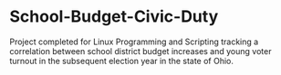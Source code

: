 # School-Budget-Civic-Duty
Project completed for Linux Programming and Scripting tracking a correlation between school district budget increases and young voter turnout in the subsequent election year in the state of Ohio.
